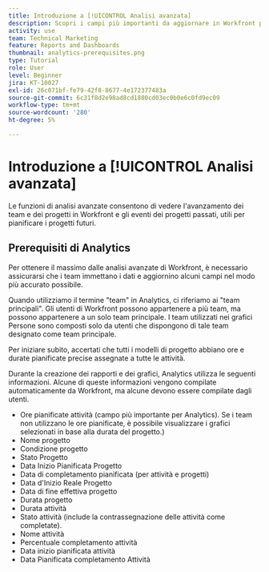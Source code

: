 ```yaml
---
title: Introduzione a [!UICONTROL Analisi avanzata]
description: Scopri i campi più importanti da aggiornare in Workfront per consentire alle funzioni di analisi avanzate di mostrare i progressi dei tuoi team e progetti in Workfront.
activity: use
team: Technical Marketing
feature: Reports and Dashboards
thumbnail: analytics-prerequisites.png
type: Tutorial
role: User
level: Beginner
jira: KT-10027
exl-id: 26c071bf-fe79-42f8-8677-4e172377483a
source-git-commit: 6c31f8d2e98ad8cd1880cd03ec0b0e6c0fd9ec09
workflow-type: tm+mt
source-wordcount: '280'
ht-degree: 5%

---
```


# Introduzione a [!UICONTROL Analisi avanzata]

Le funzioni di analisi avanzate consentono di vedere l&#39;avanzamento dei team e dei progetti in Workfront e gli eventi dei progetti passati, utili per pianificare i progetti futuri.

## Prerequisiti di Analytics

Per ottenere il massimo dalle analisi avanzate di Workfront, è necessario assicurarsi che i team immettano i dati e aggiornino alcuni campi nel modo più accurato possibile.

Quando utilizziamo il termine &quot;team&quot; in Analytics, ci riferiamo ai &quot;team principali&quot;. Gli utenti di Workfront possono appartenere a più team, ma possono appartenere a un solo team principale. I team utilizzati nei grafici Persone sono composti solo da utenti che dispongono di tale team designato come team principale.

Per iniziare subito, accertati che tutti i modelli di progetto abbiano ore e durate pianificate precise assegnate a tutte le attività.

Durante la creazione dei rapporti e dei grafici, Analytics utilizza le seguenti informazioni. Alcune di queste informazioni vengono compilate automaticamente da Workfront, ma alcune devono essere compilate dagli utenti.

* Ore pianificate attività (campo più importante per Analytics). Se i team non utilizzano le ore pianificate, è possibile visualizzare i grafici selezionati in base alla durata del progetto.)
* Nome progetto
* Condizione progetto
* Stato Progetto
* Data Inizio Pianificata Progetto
* Data di completamento pianificata (per attività e progetti)
* Data d&#39;Inizio Reale Progetto
* Data di fine effettiva progetto
* Durata progetto
* Durata attività
* Stato attività (include la contrassegnazione delle attività come completate).
* Nome attività
* Percentuale completamento attività
* Data inizio pianificata attività
* Data Pianificata completamento Attività
